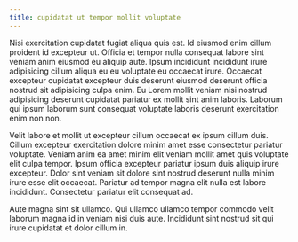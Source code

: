 ```yaml
---
title: cupidatat ut tempor mollit voluptate
---
```


Nisi exercitation cupidatat fugiat aliqua quis est. Id eiusmod enim cillum proident id excepteur ut. Officia et tempor nulla consequat labore sint veniam anim eiusmod eu aliquip aute. Ipsum incididunt incididunt irure adipisicing cillum aliqua eu eu voluptate eu occaecat irure. Occaecat excepteur cupidatat excepteur duis deserunt eiusmod deserunt officia nostrud sit adipisicing culpa enim. Eu Lorem mollit veniam nisi nostrud adipisicing deserunt cupidatat pariatur ex mollit sint anim laboris. Laborum qui ipsum laborum sunt consequat voluptate laboris deserunt exercitation enim non non.

Velit labore et mollit ut excepteur cillum occaecat ex ipsum cillum duis. Cillum excepteur exercitation dolore minim amet esse consectetur pariatur voluptate. Veniam anim ea amet minim elit veniam mollit amet quis voluptate elit culpa tempor. Ipsum officia excepteur pariatur ipsum duis aliquip irure excepteur. Dolor sint veniam sit dolore sint nostrud deserunt nulla minim irure esse elit occaecat. Pariatur ad tempor magna elit nulla est labore incididunt. Consectetur pariatur elit consequat ad.

Aute magna sint sit ullamco. Qui ullamco ullamco tempor commodo velit laborum magna id in veniam nisi duis aute. Incididunt sint nostrud sit qui irure cupidatat et dolor cillum in.